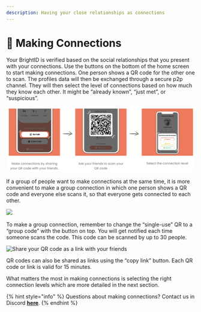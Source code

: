 ```yaml
---
description: Having your close relationships as connections
---
```


# 🤝 Making Connections

Your BrightID is verified based on the social relationships that you present with your connections. Use the buttons on the bottom of the home screen to start making connections. One person shows a QR code for the other one to scan. The profiles data will then be exchanged through a secure p2p channel. They will then select the level of connections based on how much they know each other. It might be “already known”, “just met”, or “suspicious”.

<div align="center" data-full-width="false">

<img src="../../.gitbook/assets/Making connection_P2 (3).png" alt="">

</div>

If a group of people want to make connections at the same time, it is more convenient to make a group connection in which one person shows a QR code and everyone else scans it, so that everyone gets connected to each other.

![](<../../.gitbook/assets/Making connection\_P3 (4).png>)

To make a group connection, remember to change the “single-use” QR to a “group code” with the button on top. You will get notified each time someone scans the code. This code can be scanned by up to 30 people.

![Share your QR code as a link with your friends](<../../.gitbook/assets/Making connection\_P4 (4).png>)

QR codes can also be shared as links using the “copy link” button. Each QR code or link is valid for 15 minutes.

What matters the most in making connections is selecting the right connection levels which are more detailed in the next section.

{% hint style="info" %}
Questions about making connections? Contact us in Discord [**here**](https://discord.gg/nTtuB2M).
{% endhint %}
